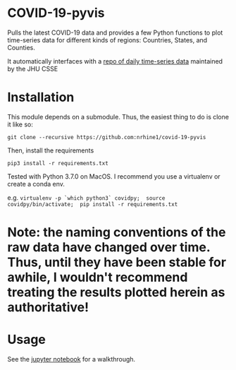 # COVID-19-pyvis
Pulls the latest COVID-19 data and provides a few Python functions to plot time-series data for different kinds of regions: Countries, States, and Counties.

It automatically interfaces with a <a href="https://github.com/CSSEGISandData/COVID-19">repo of daily time-series data</a> maintained by the JHU CSSE</a>
# Installation

This module depends on a submodule. Thus, the easiest thing to do is clone it like so:

`git clone --recursive https://github.com:nrhine1/covid-19-pyvis` <br>

Then, install the requirements

`pip3 install -r requirements.txt`

Tested with Python 3.7.0 on MacOS. I recommend you use a virtualenv or create a conda env.

e.g. 
```virtualenv -p `which python3` covidpy; 
source covidpy/bin/activate; 
pip install -r requirements.txt```

# Note: the naming conventions of the raw data have changed over time. Thus, until they have been stable for awhile, I wouldn't recommend treating the results plotted herein as authoritative!

# Usage
See the [jupyter notebook](covid-19-analysis/notebooks/overview_plotting_example.ipynb) for a walkthrough.